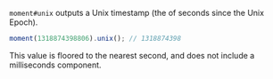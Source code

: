 `moment#unix` outputs a Unix timestamp (the of seconds since the Unix Epoch).

```javascript
moment(1318874398806).unix(); // 1318874398
```

This value is floored to the nearest second, and does not include a milliseconds component.
